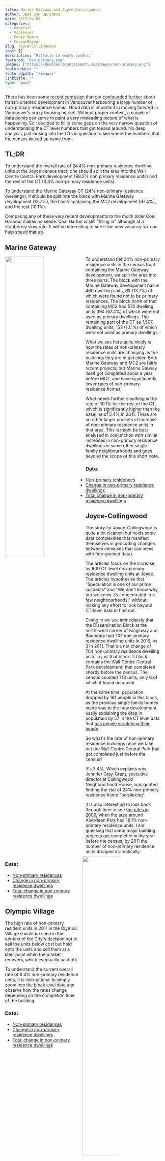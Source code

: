 ```yaml
---
title: Marine Gateway and Joyce-Collingwood
author: Jens von Bergmann
date: 2017-04-03
categories:
  - newsfail
  - Vancouver
  - Empty Homes
  - CensusMapper
slug: joyce-collingwood
tags: []
description: 'Pitfalls in empty condos.'
featured: 'non-primary.png'
images: ["https://doodles.mountainmath.ca/images/non-primary.png"]
featuredalt: ""
featuredpath: "/images"
linktitle: ''
type: "post"
---
```

There has been some [recent confusion](http://www.theglobeandmail.com/real-estate/vancouver/bcs-empty-home-problem-moving-beyond-just-vancouver/article34130746/)
that got [confounded further](http://vancouversun.com/business/local-business/three-transit-oriented-communities-in-metro-rival-coal-harbour-for-empty-or-underused-housing)
about transit-oriented development
in Vancouver harbouring a large number of non-primary residence homes. Good data is
important in moving forward in Vancouver's crazy housing market. Without proper
context, a couple of data points can serve to paint a very misleading picture
of what is happening. So I decided to fill in some gaps on the very narrow
question of understanding the CT level numbers that get tossed around.
No deep analysis, just looking into the CTs in question to see where the numbers that the census
picked up came from.

## TL;DR
To understand the overall rate of 24.4% non-primary residence dwelling units at the Joyce census tract,
one should split the area into the Wall Centre Central Park development (99.2% non primary residence units)
and the rest of the CT (3.4% non-primary residence units).

To understand the Marine Gateway CT (24% non-primary residence dwellings),
it should be split inte the block with Marine Gateway development (13.7%),
the block containing the MC2 development (67.4%), and the rest (10.1%).

Comparing any of these very recent developments to the much older Coal Harbour makes no sense.
Coal Harbor is still "filling in" although at a stubbornly slow rate. It will be interesting
to see if the new vacancy tax can help speed that up.

<!-- more -->

## Marine Gateway
<a href="https://www.google.ca/maps/@49.2114587,-123.1170704,3a,75y,94.33h,114.49t/data=!3m6!1e1!3m4!1sdPusgUyW9gIfMiDEYVcduw!2e0!7i13312!8i6656!6m1!1e1"><img src="/images/ec2_streetview.png" style="width:50%;float:left;margin-right:10px;"></a>

To understand the 24% non-primary residence units in the census tract containing the
Marine Gateway development, we split the area into three parts.
The block with the Marine Gateway
development has in 460 dwelling units, 63 (13.7%) of which were found not to be
primary residences. The block north of that containing MC2 had 570 dwelling units
394 (67.4%) of which were not used as primary dwellings. The remaining part of the
CT as 1,507 dwelling units, 152 (10.1%) of which were not used as primary dwellings.

What we see here quite nicely is how the rates of non-primary residence units
are changing as the buildings they are in get older. Both Marine Gateway and MC2 are fairly
recent projects, but Marine Gatway itself got completed about a year before MC2,
and have significantly lower rates of non-primary residence homes.

What needs further sleuthing is the rate of 10.1% for the rest of the CT,
which is significantly higher than the baseline of 5.4% in 2011. There are no
other larger pockets of increase of non-primary residence units in that area.
This is might be best analysed in conjunction with similar increases in non-primary
residence dwellings in some other single
family neighbourhoods and goes beyond the scope of this short note.



### Data:

* [Non-primary residences](https://censusmapper.ca/maps/584#16/49.2117/-123.1146)
* [Change in non-primary residence dwellings](https://censusmapper.ca/maps/586#15/49.2155/-123.1105)
* [Total change in non-primary residence dwellings](https://censusmapper.ca/maps/650#15/49.2155/-123.1105)



## Joyce-Collingwood
<a href="https://www.google.ca/maps/@49.2342503,-123.0248672,3a,75y,147.43h,109.85t/data=!3m6!1e1!3m4!1s22enJ14Z6DaYnXcsXcqYqw!2e0!7i13312!8i6656!6m1!1e1"><img src="/images/wall_centre.png" style="width:50%;float:right;margin-left:10px;"></a>
The story for Joyce-Collingwood is quite a bit cleaner (but holds some data complexities that
manifest themselves in geocoding changes between censuses that can mess with fine-grained data).

The articles focus on the increase by 609 CT-level non-primary residence dwelling units at Joyce. The articles
hypothesise that "Speculation is one of our prime suspects" and
"We don’t know why, but we know it’s concentrated in a few neighbourhoods."
without making any effort to look beyond CT-level data to find out.

Diving in we see immediately that the Dissemination Block at the north-west
corner of Kingsway and Boundary had 707 non-primary residence dwelling units in 2016,
vs 3 in 2011. That's a net change of 704 non-primary residence dwelling units
in just that block. It
block contains the Wall Centre Central Park development, that completed
shortly before the census. The census counted 713 units, only 6 of
which it found occupied.

At the same time, population dropped by 161 people in this block, as the
previous single family homes made way to the new development, easily
explaining the drop in population by 57 in the CT level data that
[has people scratching their heads](https://twitter.com/Ayan604/status/848952053435047936).

So what's the rate of non-primary residence buildings once we take out the
Wall Centre Central Park that got completed just before the census?

It's 3.4%. Which explains why Jennifer Gray-Grant, executive director at Collingwood Neighbourhood House,
was quoted finding the stat of 24% non-primary residence home "perplexing".

It is also interesting to look back through time to see
[the rates in 2006](https://censusmapper.ca/maps/400#16/49.2348/-123.0310), when
the area around Aberdeen Park had 18.1% non-primary residence units. I am guessing
that some major building projects got completed in the year before the census,
by 2011 the number of non-primary residence units dropped dramatically.

### Data:

* [Non-primary residences](https://censusmapper.ca/maps/584#16/49.2358/-123.0287)
* [Change in non-primary residence dwellings](https://censusmapper.ca/maps/586#16/49.2358/-123.0287)
* [Total change in non-primary residence dwellings](https://censusmapper.ca/maps/650#16/49.2358/-123.0287)


## Olympic Village
The high rate of non-primary resident units in 2011 in the Olympic Village should
be seen in the context of the City's decision not to sell the units below cost
but hold onto the units and sell them
at a later point when the market recovers, which eventually paid off.

To understand the current overall rate of 9.4% non-primary residence units, it is
instructional to simply zoom into the block level data and observe how the
rates change depending on the completion time of the building.

### Data:

* [Non-primary residences](https://censusmapper.ca/maps/584#15/49.2665/-123.1159)
* [Change in non-primary residence dwellings](https://censusmapper.ca/maps/586#15/49.2665/-123.1159)
* [Total change in non-primary residence dwellings](https://censusmapper.ca/maps/650#15/49.2665/-123.1159)
